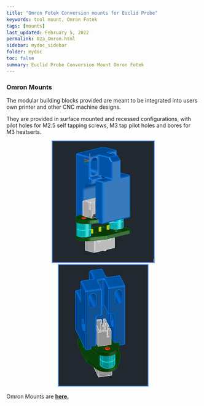 ```yaml
---
title: "Omron Fotek Conversion mounts for Euclid Probe"
keywords: tool mount, Omron Fotek
tags: [mounts]
last_updated: February 5, 2022
permalink: 02a_Omron.html
sidebar: mydoc_sidebar
folder: mydoc
toc: false
summary: Euclid Probe Conversion Mount Omron Fotek 
---
```


### Omron Mounts

The modular building blocks provided are meant to be integrated into users own printer and other CNC machine designs.  

They are provided in surface mounted and recessed configurations, with pilot holes for M2.5 self tapping screws, M3 tap pilot holes and bores for M3 heatserts. 

<div style="width:100%;text-align:center;"> <a href="stls\Omron\02_OmronFotec.png" data-lity>
<img src="stls\Omron\02_OmronFotec.png" style="height:315px; border:2px solid CornflowerBlue"></a>

 <a href="stls\Omron\02_OmronFotec90.png" data-lity>
<img src="stls\Omron\02_OmronFotec90.png" style="height:315px; border:2px solid CornflowerBlue"></a></div>  

<P>
Omron Mounts are <a href='https://github.com/nionio6915/Euclid_Probe/tree/stls/Mount%20Adapters/Omron' target="_blank"><b> here.</b></a> 

